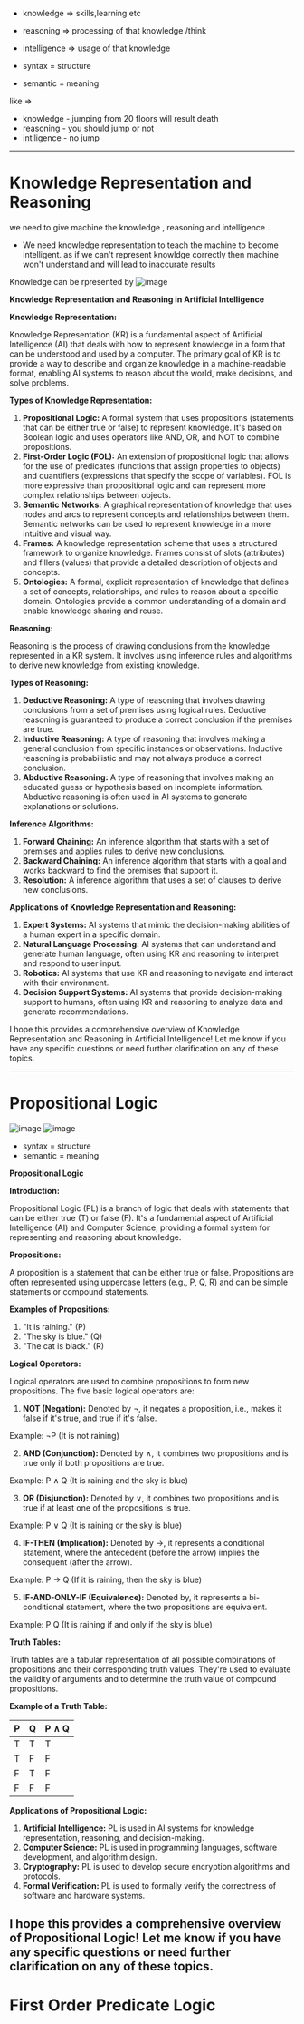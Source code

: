 - knowledge => skills,learning etc
- reasoning => processing of that knowledge /think
- intelligence => usage of that knowledge

- syntax = structure
- semantic = meaning

like =>
- knowledge - jumping from 20 floors will result death
- reasoning - you should jump or not
- intlligence - no jump

-----

# Knowledge Representation and Reasoning 

we need to give machine the knowledge , reasoning and intelligence .
- We need knowledge representation  to teach the machine to become intelligent. as if we can't represent knowldge correctly then machine won't understand and will lead to inaccurate results

Knowledge can be rpresented by 
![image](https://github.com/brahmbeyond/Notes/assets/65112908/fe421878-5f00-4846-a755-9583cff8e10d)

**Knowledge Representation and Reasoning in Artificial Intelligence**

**Knowledge Representation:**

Knowledge Representation (KR) is a fundamental aspect of Artificial Intelligence (AI) that deals with how to represent knowledge in a form that can be understood and used by a computer. The primary goal of KR is to provide a way to describe and organize knowledge in a machine-readable format, enabling AI systems to reason about the world, make decisions, and solve problems.

**Types of Knowledge Representation:**

1. **Propositional Logic:** A formal system that uses propositions (statements that can be either true or false) to represent knowledge. It's based on Boolean logic and uses operators like AND, OR, and NOT to combine propositions.
2. **First-Order Logic (FOL):** An extension of propositional logic that allows for the use of predicates (functions that assign properties to objects) and quantifiers (expressions that specify the scope of variables). FOL is more expressive than propositional logic and can represent more complex relationships between objects.
3. **Semantic Networks:** A graphical representation of knowledge that uses nodes and arcs to represent concepts and relationships between them. Semantic networks can be used to represent knowledge in a more intuitive and visual way.
4. **Frames:** A knowledge representation scheme that uses a structured framework to organize knowledge. Frames consist of slots (attributes) and fillers (values) that provide a detailed description of objects and concepts.
5. **Ontologies:** A formal, explicit representation of knowledge that defines a set of concepts, relationships, and rules to reason about a specific domain. Ontologies provide a common understanding of a domain and enable knowledge sharing and reuse.

**Reasoning:**

Reasoning is the process of drawing conclusions from the knowledge represented in a KR system. It involves using inference rules and algorithms to derive new knowledge from existing knowledge.

**Types of Reasoning:**

1. **Deductive Reasoning:** A type of reasoning that involves drawing conclusions from a set of premises using logical rules. Deductive reasoning is guaranteed to produce a correct conclusion if the premises are true.
2. **Inductive Reasoning:** A type of reasoning that involves making a general conclusion from specific instances or observations. Inductive reasoning is probabilistic and may not always produce a correct conclusion.
3. **Abductive Reasoning:** A type of reasoning that involves making an educated guess or hypothesis based on incomplete information. Abductive reasoning is often used in AI systems to generate explanations or solutions.

**Inference Algorithms:**

1. **Forward Chaining:** An inference algorithm that starts with a set of premises and applies rules to derive new conclusions.
2. **Backward Chaining:** An inference algorithm that starts with a goal and works backward to find the premises that support it.
3. **Resolution:** A inference algorithm that uses a set of clauses to derive new conclusions.

**Applications of Knowledge Representation and Reasoning:**

1. **Expert Systems:** AI systems that mimic the decision-making abilities of a human expert in a specific domain.
2. **Natural Language Processing:** AI systems that can understand and generate human language, often using KR and reasoning to interpret and respond to user input.
3. **Robotics:** AI systems that use KR and reasoning to navigate and interact with their environment.
4. **Decision Support Systems:** AI systems that provide decision-making support to humans, often using KR and reasoning to analyze data and generate recommendations.

I hope this provides a comprehensive overview of Knowledge Representation and Reasoning in Artificial Intelligence! Let me know if you have any specific questions or need further clarification on any of these topics.

-----------
# Propositional Logic
![image](https://github.com/brahmbeyond/Notes/assets/65112908/7da25e79-fa93-4274-88dc-80d6b7074c44)
![image](https://github.com/brahmbeyond/Notes/assets/65112908/71bc3684-9e27-42d0-855d-55db4360d318)

- syntax = structure
- semantic = meaning

**Propositional Logic**

**Introduction:**

Propositional Logic (PL) is a branch of logic that deals with statements that can be either true (T) or false (F). It's a fundamental aspect of Artificial Intelligence (AI) and Computer Science, providing a formal system for representing and reasoning about knowledge.

**Propositions:**

A proposition is a statement that can be either true or false. Propositions are often represented using uppercase letters (e.g., P, Q, R) and can be simple statements or compound statements.

**Examples of Propositions:**

1. "It is raining." (P)
2. "The sky is blue." (Q)
3. "The cat is black." (R)

**Logical Operators:**

Logical operators are used to combine propositions to form new propositions. The five basic logical operators are:

1. **NOT (Negation):** Denoted by ¬, it negates a proposition, i.e., makes it false if it's true, and true if it's false.

Example: ¬P (It is not raining)

2. **AND (Conjunction):** Denoted by ∧, it combines two propositions and is true only if both propositions are true.

Example: P ∧ Q (It is raining and the sky is blue)

3. **OR (Disjunction):** Denoted by ∨, it combines two propositions and is true if at least one of the propositions is true.

Example: P ∨ Q (It is raining or the sky is blue)

4. **IF-THEN (Implication):** Denoted by →, it represents a conditional statement, where the antecedent (before the arrow) implies the consequent (after the arrow).

Example: P → Q (If it is raining, then the sky is blue)

5. **IF-AND-ONLY-IF (Equivalence):** Denoted by, it represents a bi-conditional statement, where the two propositions are equivalent.

Example: P Q (It is raining if and only if the sky is blue)

**Truth Tables:**

Truth tables are a tabular representation of all possible combinations of propositions and their corresponding truth values. They're used to evaluate the validity of arguments and to determine the truth value of compound propositions.

**Example of a Truth Table:**

| P | Q | P ∧ Q |
| --- | --- | --- |
| T | T | T |
| T | F | F |
| F | T | F |
| F | F | F |



**Applications of Propositional Logic:**

1. **Artificial Intelligence:** PL is used in AI systems for knowledge representation, reasoning, and decision-making.
2. **Computer Science:** PL is used in programming languages, software development, and algorithm design.
3. **Cryptography:** PL is used to develop secure encryption algorithms and protocols.
4. **Formal Verification:** PL is used to formally verify the correctness of software and hardware systems.

I hope this provides a comprehensive overview of Propositional Logic! Let me know if you have any specific questions or need further clarification on any of these topics.
------------

# First Order Predicate Logic 

